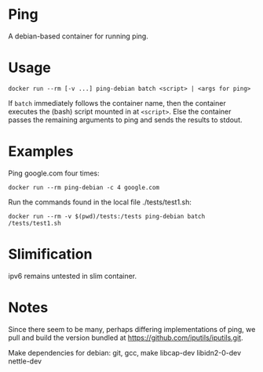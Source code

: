 # Ping

A debian-based container for running ping.

# Usage

```
docker run --rm [-v ...] ping-debian batch <script> | <args for ping>
```

If `batch` immediately follows the container name, then the container
executes the (bash) script mounted in at `<script>`.
Else the container passes the remaining arguments to ping
and sends the results to stdout.

# Examples

Ping google.com four times:
```
docker run --rm ping-debian -c 4 google.com
```

Run the commands found in the local file ./tests/test1.sh:
```
docker run --rm -v $(pwd)/tests:/tests ping-debian batch /tests/test1.sh
```

# Slimification

ipv6 remains untested in slim container.

# Notes

Since there seem to be many, perhaps differing implementations of ping,
we pull and build the version bundled at https://github.com/iputils/iputils.git.

Make dependencies for debian:
  git, gcc, make
  libcap-dev
  libidn2-0-dev
  nettle-dev
